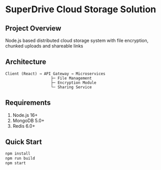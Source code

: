 # SuperDrive Cloud Storage Solution

## Project Overview
Node.js based distributed cloud storage system with file encryption, chunked uploads and shareable links

## Architecture
```
Client (React) → API Gateway → Microservices
                    ├─ File Management
                    ├─ Encryption Module
                    └─ Sharing Service
```

## Requirements
1. Node.js 16+
2. MongoDB 5.0+
3. Redis 6.0+

## Quick Start
```bash
npm install
npm run build
npm start
```